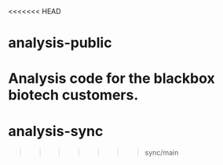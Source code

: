 <<<<<<< HEAD
# analysis-public

Analysis code for the blackbox biotech customers.
=======
# analysis-sync
>>>>>>> sync/main
